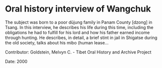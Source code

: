 # Oral history interview of Wangchuk  
The subject was born to a poor düjung family in Panam County [dzong] in Tsang. In this interview, he describes his life during this time, including the obligations he had to fulfill for his lord and how his father earned income through hunting. He describes, in detail, a brief stint in jail in Shigatse during the old society, talks about his mibo (human lease... 

Contributor: Goldstein, Melvyn C. - Tibet Oral History and Archive Project  

Date:
2000  

